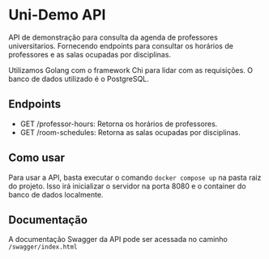 # Uni-Demo API

API de demonstração para consulta da agenda de professores universitarios. Fornecendo endpoints para consultar os horários de professores e as salas ocupadas por disciplinas.

Utilizamos Golang com o framework Chi para lidar com as requisições. O banco de dados utilizado é o PostgreSQL.

## Endpoints

* GET /professor-hours: Retorna os horários de professores.
* GET /room-schedules: Retorna as salas ocupadas por disciplinas.

## Como usar

Para usar a API, basta executar o comando `docker compose up` na pasta raiz do projeto. Isso irá inicializar o servidor na porta 8080 e o container do banco de dados localmente.

## Documentação
A documentação Swagger da API pode ser acessada no caminho `/swagger/index.html`
